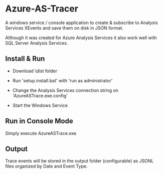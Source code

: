 # Azure-AS-Tracer

A windows service / console application to create & subscribe to Analysis Services XEvents and save them on disk in JSON format.

Although it was created for Azure Analysis Services it also work well with SQL Server Analysis Services.

## Install & Run

* Download \dist folder

* Run 'setup.install.bat' with 'run as administrator'

* Change the Analysis Services connection string on 'AzureASTrace.exe.config'

* Start the Windows Service

## Run in Console Mode

Simply execute AzureASTrace.exe

## Output

Trace events will be stored in the output folder (configurable) as JSONL files organized by Date and Event Type.


